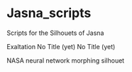# Jasna_scripts
Scripts for the Silhouets of Jasna

Exaltation
No Title (yet)
No Title (yet)

NASA neural network morphing silhouet
